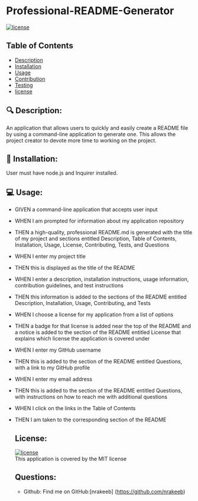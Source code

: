 # Professional-README-Generator

  [![license](https://img.shields.io/badge/license-MIT-green)](https://shields.io)

  ## Table of Contents
  - [Description](#-description)
  - [Installation](#-installation)
  - [Usage](#-usage)
  - [Contribution](#-contribution)
  - [Testing](#-testing)
  - [license](#license)

 
  ## 🔍 Description:
  An application that allows users to quickly and easily create a README file by using a command-line application to generate one. This allows the project creator to devote more time to working on the project.

 
  ## 💾 Installation:
  User must have node.js and Inquirer installed.

  
  ## 💻 Usage:
- GIVEN a command-line application that accepts user input
- WHEN I am prompted for information about my application repository
- THEN a high-quality, professional README.md is generated with the title of my project and sections entitled Description, Table of Contents, Installation, Usage, License,      Contributing, Tests, and Questions
- WHEN I enter my project title
- THEN this is displayed as the title of the README
- WHEN I enter a description, installation instructions, usage information, contribution guidelines, and test instructions
- THEN this information is added to the sections of the README entitled Description, Installation, Usage, Contributing, and Tests
- WHEN I choose a license for my application from a list of options
- THEN a badge for that license is added near the top of the README and a notice is added to the section of the README entitled License that explains which license the application is covered under
- WHEN I enter my GitHub username
- THEN this is added to the section of the README entitled Questions, with a link to my GitHub profile
- WHEN I enter my email address
- THEN this is added to the section of the README entitled Questions, with instructions on how to reach me with additional questions
- WHEN I click on the links in the Table of Contents
- THEN I am taken to the corresponding section of the README


  ## License:
  [![license](https://img.shields.io/badge/license-MIT-green)](https://shields.io)
  <br/>
  This application is covered by the MIT license



  ## Questions:

  - Github: 
  Find me on GitHub:[nrakeeb] (https://github.com/nrakeeb)
  
  
